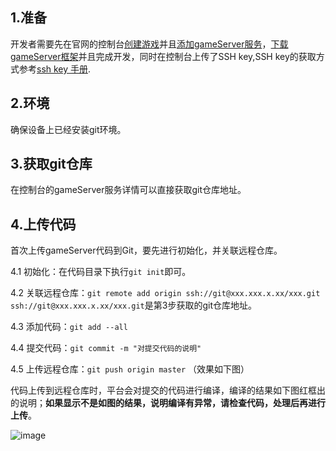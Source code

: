 ## 1.准备
开发者需要先在官网的控制台[创建游戏](http://www.matchvs.com/manage/addGame)并且[添加gameServer服务](http://www.matchvs.com/manage/gameServer)，[下载gameServer框架](http://www.matchvs.com/serviceDownload)并且完成开发，同时在控制台上传了SSH key,SSH key的获取方式参考[ssh key 手册](http://www.matchvs.com/service?page=ssh).   


## 2.环境
确保设备上已经安装git环境。  


## 3.获取git仓库 
在控制台的gameServer服务详情可以直接获取git仓库地址。

## 4.上传代码 
首次上传gameServer代码到Git，要先进行初始化，并关联远程仓库。  

4.1 初始化：在代码目录下执行`git init`即可。

4.2 关联远程仓库：`git remote add origin ssh://git@xxx.xxx.x.xx/xxx.git`  
`ssh://git@xxx.xxx.x.xx/xxx.git`是第3步获取的git仓库地址。 

4.3 添加代码：`git add --all`

4.4 提交代码：`git commit -m "对提交代码的说明"`  

4.5 上传远程仓库：`git push origin master` （效果如下图）

代码上传到远程仓库时，平台会对提交的代码进行编译，编译的结果如下图红框出的说明；**如果显示不是如图的结果，说明编译有异常，请检查代码，处理后再进行上传**。  

![image](http://imgs.matchvs.com/static/codeUpload.png)
